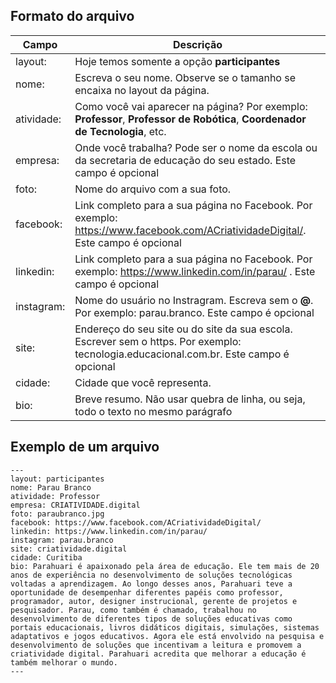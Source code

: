 ## Formato do arquivo
| Campo | Descrição |
|--- | --- |
| layout: | Hoje temos somente a opção **participantes** |
| nome: | Escreva o seu nome. Observe se o tamanho se encaixa no layout da página. |
| atividade: | Como você vai aparecer na página? Por exemplo: **Professor**, **Professor de Robótica**, **Coordenador de Tecnologia**, etc. |
| empresa: | Onde você trabalha? Pode ser o nome da escola ou da secretaria de educação do seu estado. Este campo é opcional |
| foto: | Nome do arquivo com a sua foto. |
| facebook: | Link completo para a sua página no Facebook. Por exemplo: https://www.facebook.com/ACriatividadeDigital/. Este campo é opcional |
| linkedin: | Link completo para a sua página no Facebook. Por exemplo: https://www.linkedin.com/in/parau/ . Este campo é opcional |
| instagram: | Nome do usuário no Instragram. Escreva sem o **@**. Por exemplo: parau.branco. Este campo é opcional |
| site: | Endereço do seu site ou do site da sua escola. Escrever sem o https. Por exemplo: tecnologia.educacional.com.br. Este campo é opcional |
| cidade: | Cidade que você representa. |
| bio: | Breve resumo. Não usar quebra de linha, ou seja, todo o texto no mesmo parágrafo |

## Exemplo de um arquivo
    ---
    layout: participantes
    nome: Parau Branco
    atividade: Professor
    empresa: CRIATIVIDADE.digital
    foto: paraubranco.jpg
    facebook: https://www.facebook.com/ACriatividadeDigital/
    linkedin: https://www.linkedin.com/in/parau/
    instagram: parau.branco
    site: criatividade.digital
    cidade: Curitiba
    bio: Parahuari é apaixonado pela área de educação. Ele tem mais de 20 anos de experiência no desenvolvimento de soluções tecnológicas voltadas a aprendizagem. Ao longo desses anos, Parahuari teve a oportunidade de desempenhar diferentes papéis como professor, programador, autor, designer instrucional, gerente de projetos e pesquisador. Parau, como também é chamado, trabalhou no desenvolvimento de diferentes tipos de soluções educativas como portais educacionais, livros didáticos digitais, simulações, sistemas adaptativos e jogos educativos. Agora ele está envolvido na pesquisa e desenvolvimento de soluções que incentivam a leitura e promovem a criatividade digital. Parahuari acredita que melhorar a educação é também melhorar o mundo.
    ---